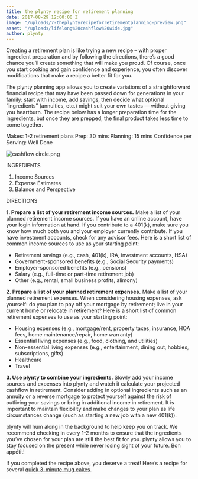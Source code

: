 ```yaml
---
title: the plynty recipe for retirement planning
date: 2017-08-29 12:00:00 Z
image: "/uploads/7-theplyntyrecipeforretirementplanning-preview.png"
asset: "/uploads/lifelong%20cashflow%20wide.jpg"
author: plynty
---
```


Creating a retirement plan is like trying a new recipe –  with proper ingredient preparation and by following the directions, there’s a good chance you’ll create something that will make you proud. Of course, once you start cooking and gain confidence and experience, you often discover modifications that make a recipe a better fit for you. <!--more-->

The plynty planning app allows you to create variations of a straightforward financial recipe that may have been passed down for generations in your family: start with income, add savings, then decide what optional “ingredients” (annuities, etc.) might suit your own tastes — without giving you heartburn. The recipe below has a longer preparation time for the ingredients, but once they are prepped, the final product takes less time to come together.

Makes: 1-2 retirement plans
Prep: 30 mins
Planning: 15 mins
Confidence per Serving: Well Done


![cashflow circle.png](/uploads/cashflow%20circle.png)


INGREDIENTS

1. Income Sources
2. Expense Estimates
3. Balance and Perspective

DIRECTIONS

**1. Prepare a list of your retirement income sources.** 
Make a list of your planned retirement income sources. If you have an online account, have your login information at hand. If you contribute to a 401(k), make sure you know how much both you and your employer currently contribute. If you have investment accounts, check for any advisor fees.
Here is a short list of common income sources to use as your starting point:
* Retirement savings (e.g., cash, 401(k), IRA, investment accounts, HSA)
* Government-sponsored benefits (e.g., Social Security payments)
* Employer-sponsored benefits (e.g., pensions)
* Salary (e.g., full-time or part-time retirement job)
* Other (e.g., rental, small business profits, alimony)

**2. Prepare a list of your planned retirement expenses.**
Make a list of your planned retirement expenses. When considering housing expenses, ask yourself: do you plan to pay off your mortgage by retirement; live in your current home or relocate in retirement?
Here is a short list of common retirement expenses to use as your starting point: 
* Housing expenses (e.g., mortgage/rent, property taxes, insurance, HOA fees, home maintenance/repair, home warranty)
* Essential living expenses (e.g., food, clothing, and utilities)
* Non-essential living expenses (e.g., entertainment, dining out, hobbies, subscriptions, gifts)
* Healthcare 
* Travel

**3. Use plynty to combine your ingredients.**
Slowly add your income sources and expenses into plynty and watch it calculate your projected cashflow in retirement. Consider adding in optional ingredients such as an annuity or a reverse mortgage to protect yourself against the risk of outliving your savings or bring in additional income in retirement. It is important to maintain flexibility and make changes to your plan as life circumstances change (such as starting a new job with a new 401(k)). 

plynty will hum along in the background to help keep you on track. We recommend checking in every 1-2 months to ensure that the ingredients you’ve chosen for your plan are still the best fit for you. plynty allows you to stay focused on the present while never losing sight of your future. Bon appétit!

If you completed the recipe above, you deserve a treat! Here’s a recipe for several [quick 3-minute mug cakes](https://www.buzzfeed.com/vaughnvreeland/3-minute-mug-cakes-4-ways?utm_term=.sv7Zp9NJyO#.mtZPojOzYL).
